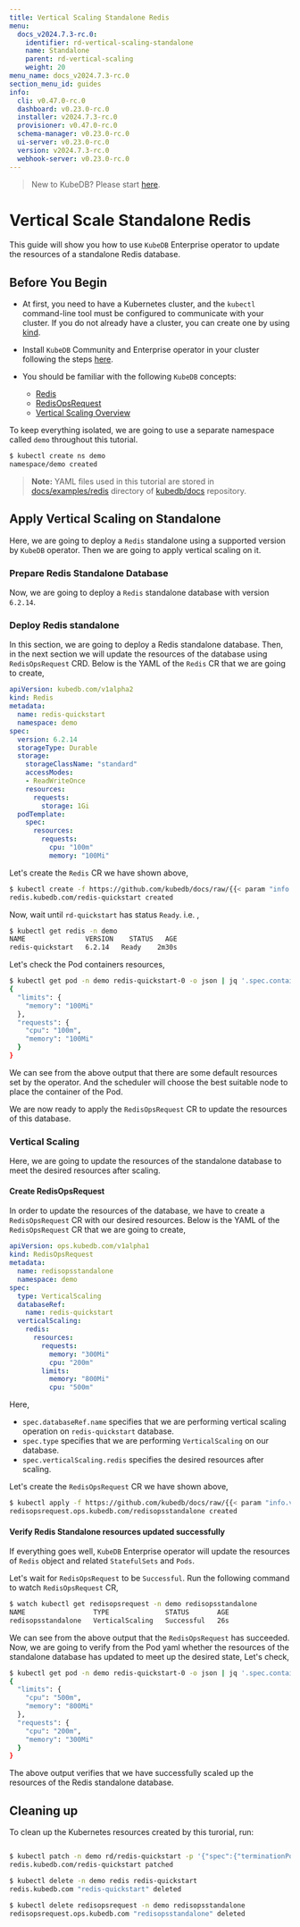 ```yaml
---
title: Vertical Scaling Standalone Redis
menu:
  docs_v2024.7.3-rc.0:
    identifier: rd-vertical-scaling-standalone
    name: Standalone
    parent: rd-vertical-scaling
    weight: 20
menu_name: docs_v2024.7.3-rc.0
section_menu_id: guides
info:
  cli: v0.47.0-rc.0
  dashboard: v0.23.0-rc.0
  installer: v2024.7.3-rc.0
  provisioner: v0.47.0-rc.0
  schema-manager: v0.23.0-rc.0
  ui-server: v0.23.0-rc.0
  version: v2024.7.3-rc.0
  webhook-server: v0.23.0-rc.0
---
```


> New to KubeDB? Please start [here](/docs/v2024.7.3-rc.0/README).

# Vertical Scale Standalone Redis

This guide will show you how to use `KubeDB` Enterprise operator to update the resources of a standalone Redis database.

## Before You Begin

- At first, you need to have a Kubernetes cluster, and the `kubectl` command-line tool must be configured to communicate with your cluster. If you do not already have a cluster, you can create one by using [kind](https://kind.sigs.k8s.io/docs/user/quick-start/).

- Install `KubeDB` Community and Enterprise operator in your cluster following the steps [here](/docs/v2024.7.3-rc.0/setup/README).

- You should be familiar with the following `KubeDB` concepts:
  - [Redis](/docs/v2024.7.3-rc.0/guides/redis/concepts/redis)
  - [RedisOpsRequest](/docs/v2024.7.3-rc.0/guides/redis/concepts/redisopsrequest)
  - [Vertical Scaling Overview](/docs/v2024.7.3-rc.0/guides/redis/scaling/vertical-scaling/overview)

To keep everything isolated, we are going to use a separate namespace called `demo` throughout this tutorial.

```bash
$ kubectl create ns demo
namespace/demo created
```

> **Note:** YAML files used in this tutorial are stored in [docs/examples/redis](/docs/v2024.7.3-rc.0/examples/redis) directory of [kubedb/docs](https://github.com/kubedb/docs) repository.

## Apply Vertical Scaling on Standalone

Here, we are going to deploy a  `Redis` standalone using a supported version by `KubeDB` operator. Then we are going to apply vertical scaling on it.

### Prepare Redis Standalone Database

Now, we are going to deploy a `Redis` standalone database with version `6.2.14`.

### Deploy Redis standalone 

In this section, we are going to deploy a Redis standalone database. Then, in the next section we will update the resources of the database using `RedisOpsRequest` CRD. Below is the YAML of the `Redis` CR that we are going to create,

```yaml
apiVersion: kubedb.com/v1alpha2
kind: Redis
metadata:
  name: redis-quickstart
  namespace: demo
spec:
  version: 6.2.14
  storageType: Durable
  storage:
    storageClassName: "standard"
    accessModes:
    - ReadWriteOnce
    resources:
      requests:
        storage: 1Gi
  podTemplate:
    spec:
      resources:
        requests:
          cpu: "100m"
          memory: "100Mi"
```

Let's create the `Redis` CR we have shown above, 

```bash
$ kubectl create -f https://github.com/kubedb/docs/raw/{{< param "info.version" >}}/docs/examples/redis/scaling/vertical-scaling/rd-standalone.yaml
redis.kubedb.com/redis-quickstart created
```

Now, wait until `rd-quickstart` has status `Ready`. i.e. ,

```bash
$ kubectl get redis -n demo
NAME               VERSION    STATUS   AGE
redis-quickstart   6.2.14   Ready    2m30s
```

Let's check the Pod containers resources,

```bash
$ kubectl get pod -n demo redis-quickstart-0 -o json | jq '.spec.containers[].resources'
{
  "limits": {
    "memory": "100Mi"
  },
  "requests": {
    "cpu": "100m",
    "memory": "100Mi"
  }
}
```

We can see from the above output that there are some default resources set by the operator. And the scheduler will choose the best suitable node to place the container of the Pod.

We are now ready to apply the `RedisOpsRequest` CR to update the resources of this database.

### Vertical Scaling

Here, we are going to update the resources of the standalone database to meet the desired resources after scaling.

#### Create RedisOpsRequest

In order to update the resources of the database, we have to create a `RedisOpsRequest` CR with our desired resources. Below is the YAML of the `RedisOpsRequest` CR that we are going to create,

```yaml
apiVersion: ops.kubedb.com/v1alpha1
kind: RedisOpsRequest
metadata:
  name: redisopsstandalone
  namespace: demo
spec:
  type: VerticalScaling
  databaseRef:
    name: redis-quickstart
  verticalScaling:
    redis:
      resources:
        requests:
          memory: "300Mi"
          cpu: "200m"
        limits:
          memory: "800Mi"
          cpu: "500m"
```

Here,

- `spec.databaseRef.name` specifies that we are performing vertical scaling operation on `redis-quickstart` database.
- `spec.type` specifies that we are performing `VerticalScaling` on our database.
- `spec.verticalScaling.redis` specifies the desired resources after scaling.

Let's create the `RedisOpsRequest` CR we have shown above,

```bash
$ kubectl apply -f https://github.com/kubedb/docs/raw/{{< param "info.version" >}}/docs/examples/redis/scaling/vertical-scaling/vertical-standalone.yaml
redisopsrequest.ops.kubedb.com/redisopsstandalone created
```

#### Verify Redis Standalone resources updated successfully 

If everything goes well, `KubeDB` Enterprise operator will update the resources of `Redis` object and related `StatefulSets` and `Pods`.

Let's wait for `RedisOpsRequest` to be `Successful`.  Run the following command to watch `RedisOpsRequest` CR,

```bash
$ watch kubectl get redisopsrequest -n demo redisopsstandalone
NAME                 TYPE              STATUS       AGE
redisopsstandalone   VerticalScaling   Successful   26s
```

We can see from the above output that the `RedisOpsRequest` has succeeded. 
Now, we are going to verify from the Pod yaml whether the resources of the standalone database has updated to meet up the desired state, Let's check,

```bash
$ kubectl get pod -n demo redis-quickstart-0 -o json | jq '.spec.containers[].resources'
{
  "limits": {
    "cpu": "500m",
    "memory": "800Mi"
  },
  "requests": {
    "cpu": "200m",
    "memory": "300Mi"
  }
}

```

The above output verifies that we have successfully scaled up the resources of the Redis standalone database.

## Cleaning up

To clean up the Kubernetes resources created by this turorial, run:

```bash

$ kubectl patch -n demo rd/redis-quickstart -p '{"spec":{"terminationPolicy":"WipeOut"}}' --type="merge"
redis.kubedb.com/redis-quickstart patched

$ kubectl delete -n demo redis redis-quickstart
redis.kubedb.com "redis-quickstart" deleted

$ kubectl delete redisopsrequest -n demo redisopsstandalone
redisopsrequest.ops.kubedb.com "redisopsstandalone" deleted
```